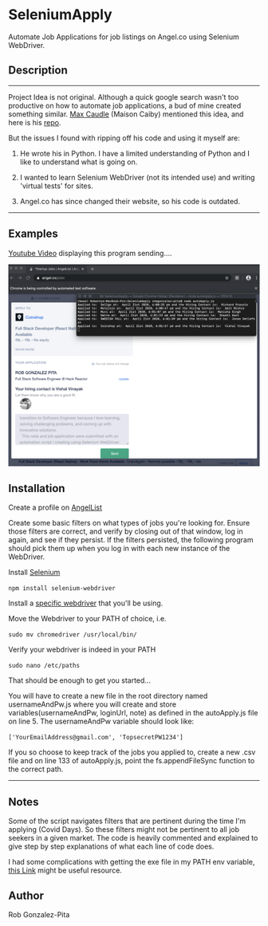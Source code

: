 # SeleniumApply

Automate Job Applications for job listings on Angel.co using Selenium WebDriver.

## Description

---

Project Idea is not original. Although a quick google search wasn't too productive on how to automate job applications, a bud of mine created something similar. [Max Caudle](http://maxcaudle.com/contact) (Maison Caiby) mentioned this idea, and here is his [repo](https://github.com/MasonCaiby/auto_app).

But the issues I found with ripping off his code and using it myself are:

1. He wrote his in Python. I have a limited understanding of Python and I like to understand what is going on.

2. I wanted to learn Selenium WebDriver (not its intended use) and writing 'virtual tests' for sites.

3. Angel.co has since changed their website, so his code is outdated.

---

## Examples

[Youtube Video](https://youtu.be/xCWGoQNxbpU) displaying this program sending....

![image](screenshot.png)

## Installation

Create a profile on [AngelList](https://angel.co/)

Create some basic filters on what types of jobs you're looking for. Ensure those filters are correct, and verify by closing out of that window, log in again, and see if they persist. If the filters persisted, the following program should pick them up when you log in with each new instance of the WebDriver.

Install [Selenium](https://www.npmjs.com/package/selenium-webdriver)

`npm install selenium-webdriver`

Install a [specific webdriver](https://www.selenium.dev/documentation/en/webdriver/driver_requirements/#quick-reference) that you'll be using.

Move the Webdriver to your PATH of choice, i.e.

`sudo mv chromedriver /usr/local/bin/`

Verify your webdriver is indeed in your PATH

`sudo nano /etc/paths`

That should be enough to get you started...

You will have to create a new file in the root directory named usernameAndPw.js where you will create and store variables(usernameAndPw, loginUrl, note) as defined in the autoApply.js file on line 5. The usernameAndPw variable should look like:

`['YourEmailAddress@gmail.com', 'TopsecretPW1234']`

If you so choose to keep track of the jobs you applied to, create a new .csv file and on line 133 of autoApply.js, point the fs.appendFileSync function to the correct path.

---

## Notes

Some of the script navigates filters that are pertinent during the time I'm applying (Covid Days). So these filters might not be pertinent to all job seekers in a given market. The code is heavily commented and explained to give step by step explanations of what each line of code does.

I had some complications with getting the exe file in my PATH env variable, [this Link](https://www.kenst.com/2015/03/including-the-chromedriver-location-in-macos-system-path/) might be useful resource.

## Author

Rob Gonzalez-Pita
